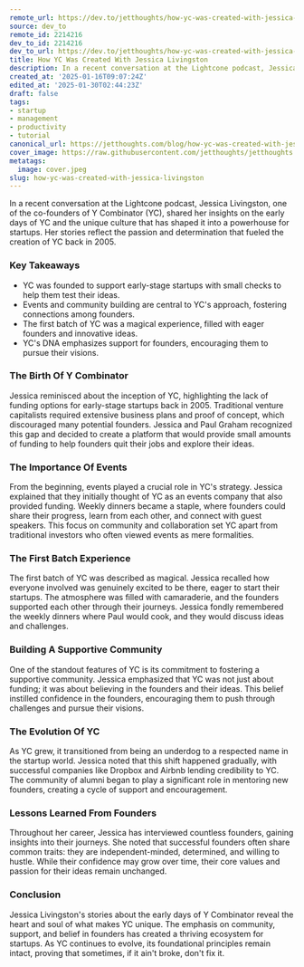 ```yaml
---
remote_url: https://dev.to/jetthoughts/how-yc-was-created-with-jessica-livingston-3a0j
source: dev_to
remote_id: 2214216
dev_to_id: 2214216
dev_to_url: https://dev.to/jetthoughts/how-yc-was-created-with-jessica-livingston-3a0j
title: How YC Was Created With Jessica Livingston
description: In a recent conversation at the Lightcone podcast, Jessica Livingston, one of the co-founders of Y...
created_at: '2025-01-16T09:07:24Z'
edited_at: '2025-01-30T02:44:23Z'
draft: false
tags:
- startup
- management
- productivity
- tutorial
canonical_url: https://jetthoughts.com/blog/how-yc-was-created-with-jessica-livingston/
cover_image: https://raw.githubusercontent.com/jetthoughts/jetthoughts.github.io/master/content/blog/how-yc-was-created-with-jessica-livingston/cover.jpeg
metatags:
  image: cover.jpeg
slug: how-yc-was-created-with-jessica-livingston
---
```

In a recent conversation at the Lightcone podcast, Jessica Livingston, one of the co-founders of Y Combinator (YC), shared her insights on the early days of YC and the unique culture that has shaped it into a powerhouse for startups. Her stories reflect the passion and determination that fueled the creation of YC back in 2005.

### Key Takeaways

*   YC was founded to support early-stage startups with small checks to help them test their ideas.
*   Events and community building are central to YC's approach, fostering connections among founders.
*   The first batch of YC was a magical experience, filled with eager founders and innovative ideas.
*   YC's DNA emphasizes support for founders, encouraging them to pursue their visions.

### The Birth Of Y Combinator

Jessica reminisced about the inception of YC, highlighting the lack of funding options for early-stage startups back in 2005. Traditional venture capitalists required extensive business plans and proof of concept, which discouraged many potential founders. Jessica and Paul Graham recognized this gap and decided to create a platform that would provide small amounts of funding to help founders quit their jobs and explore their ideas.

### The Importance Of Events

From the beginning, events played a crucial role in YC's strategy. Jessica explained that they initially thought of YC as an events company that also provided funding. Weekly dinners became a staple, where founders could share their progress, learn from each other, and connect with guest speakers. This focus on community and collaboration set YC apart from traditional investors who often viewed events as mere formalities.

### The First Batch Experience

The first batch of YC was described as magical. Jessica recalled how everyone involved was genuinely excited to be there, eager to start their startups. The atmosphere was filled with camaraderie, and the founders supported each other through their journeys. Jessica fondly remembered the weekly dinners where Paul would cook, and they would discuss ideas and challenges.

### Building A Supportive Community

One of the standout features of YC is its commitment to fostering a supportive community. Jessica emphasized that YC was not just about funding; it was about believing in the founders and their ideas. This belief instilled confidence in the founders, encouraging them to push through challenges and pursue their visions.

### The Evolution Of YC

As YC grew, it transitioned from being an underdog to a respected name in the startup world. Jessica noted that this shift happened gradually, with successful companies like Dropbox and Airbnb lending credibility to YC. The community of alumni began to play a significant role in mentoring new founders, creating a cycle of support and encouragement.

### Lessons Learned From Founders

Throughout her career, Jessica has interviewed countless founders, gaining insights into their journeys. She noted that successful founders often share common traits: they are independent-minded, determined, and willing to hustle. While their confidence may grow over time, their core values and passion for their ideas remain unchanged.

### Conclusion

Jessica Livingston's stories about the early days of Y Combinator reveal the heart and soul of what makes YC unique. The emphasis on community, support, and belief in founders has created a thriving ecosystem for startups. As YC continues to evolve, its foundational principles remain intact, proving that sometimes, if it ain't broke, don't fix it.